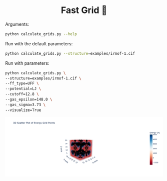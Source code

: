 
<div align="center">

<h1> Fast Grid 🏁 </h1>



</div>

Arguments:

```bash
python calculate_grids.py --help
```

Run with the default parameters:

```bash
python calculate_grids.py --structure=examples/irmof-1.cif
```

Run with parameters:

```bash
python calculate_grids.py \
--structure=examples/irmof-1.cif \
--ff_type=UFF \
--potential=LJ \
--cutoff=12.8 \
--gas_epsilon=148.0 \
--gas_sigma=3.73 \
--visualize=True
```

![scheme_rl-01](./images/irmof-1.png)
